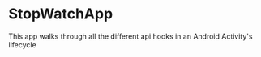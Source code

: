# StopWatchApp

This app walks through all the different api hooks in an Android Activity's lifecycle